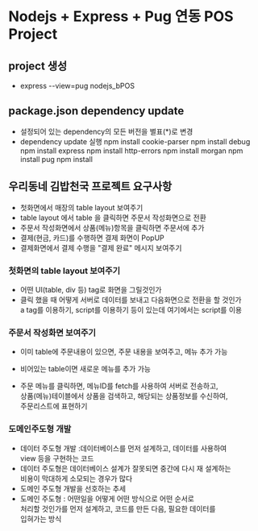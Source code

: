 # Nodejs + Express + Pug 연동 POS Project

## project 생성

- express --view=pug nodejs_bPOS

## package.json dependency update

- 설정되어 있는 dependency의 모든 버전을 별표(\*)로 변경
- dependency update 실행
  npm install cookie-parser
  npm install debug
  npm install express
  npm install http-errors
  npm install morgan
  npm install pug
  npm install

## 우리동네 김밥천국 프로젝트 요구사항

- 첫화면에서 매장의 table layout 보여주기
- table layout 에서 table 을 클릭하면 주문서 작성화면으로 전환
- 주문서 작성화면에서 상품(메뉴)항목을 클릭하면 주문서에 추가
- 결제(현금, 카드)를 수행하면 결제 화면이 PopUP
- 결제화면에서 결제 수행을 "결제 완료" 메시지 보여주기

### 첫화면의 table layout 보여주기

- 어떤 UI(table, div 등) tag로 화면을 그릴것인가
- 클릭 했을 때 어떻게 서버로 데이터를 보내고 다음화면으로 전환을 할 것인가  
  a tag를 이용하기, script를 이용하기 등이 있는데 여기에서는 script를 이용

### 주문서 작성화면 보여주기

- 이미 table에 주문내용이 있으면, 주문 내용을 보여주고, 메뉴 추가 가능
- 비어있는 table이면 새로운 메뉴를 추가 가능

- 주문 메뉴를 클릭하면, 메뉴ID를 fetch를 사용하여 서버로 전송하고,  
  상품(메뉴)테이블에서 상품을 검색하고, 해당되는 상품정보를 수신하여,  
  주문리스트에 표현하기

### 도메인주도형 개발

- 데이터 주도형 개발 :데이터베이스를 먼저 설계하고, 데이터를 사용하여  
  view 등을 구현하는 코드
- 데이터 주도형은 데이터베이스 설계가 잘못되면 중간에 다시 재 설계하는  
  비용이 막대하게 소모되는 경우가 많다
- 도메인 주도형 개발을 선호하는 추세
- 도메인 주도형 : 어떤일을 어떻게 어떤 방식으로 어떤 순서로  
  처리할 것인가를 먼저 설계하고, 코드를 만든 다음, 필요한 데이터를  
  입혀가는 방식
